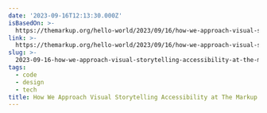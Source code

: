 ```yaml
---
date: '2023-09-16T12:13:30.000Z'
isBasedOn: >-
  https://themarkup.org/hello-world/2023/09/16/how-we-approach-visual-storytelling-accessibility-at-the-markup
link: >-
  https://themarkup.org/hello-world/2023/09/16/how-we-approach-visual-storytelling-accessibility-at-the-markup
slug: >-
  2023-09-16-how-we-approach-visual-storytelling-accessibility-at-the-markup-the-marku
tags:
  - code
  - design
  - tech
title: How We Approach Visual Storytelling Accessibility at The Markup – The Marku
---
```


